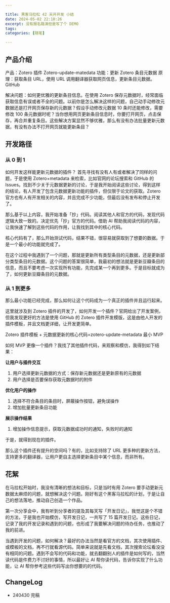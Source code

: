 ```yaml
---

title: 黑客马拉松 42 天开开发 小结
date: 2024-05-02 22:18:26
excerpt: 没有报名路演但是写了个 DEMO
tags: 
categories: [随笔]

---
```




## 产品介绍

产品：Zotero 插件 Zotero-update-matedata
功能：更新 Zotero 条目元数据
原理：获取条目 URL，使用 URL 调用翻译器获取网页信息，更新条目元数据。GitHub

解决问题：如何更优雅的更新条目信息。在使用 Zotero 保存元数据时，经常面临获取信息有误或者不全的问题。以前你是怎么解决这样的问题，自己动手动修改元数据还是打开网页保存新的元数据？假设手动修改元数据 10 条时还能修改，需要修改 100 条元数据时呢？当你想用网页更新条目信息时，你要打开网页，点击保存，再合并重复条目。这些解决方案显然不够优雅，那么有没有办法批量更新元数据，有没有办法不打开网页就能更新条目？

## 开发路径

### 从 0 到 1

如何开发这样能更新元数据的插件？
首先寻找有没有人有或者解决了同样的问题，于是使用 Zotero+metadata 来检索，比如官网的论坛搜索和 GitHub 的 Issues。找到不少关于元数据更新的讨论，于是我开始阅读这些讨论，得到这样的结论，有人开发了包含元数据更新功能的插件，但仅限于论文的获取。Zotero 官方也有人有开发相关的内容，并且完成不少功能，但最后没有发布和停止开发了。

那么基于以上内容，我开始准备「抄」代码。阅读其他人和官方的代码，发现代码逻辑大致一致的。决定优先「抄」官方的代码。借助 AI 帮助我阅读代码的内容，让我快速了解到这些代码的作用，让我找到其中的核心代码。

核心代码有了，那么开始测试代码，结果不错，很容易就获取到了想要的数据。于是一个最小的功能就完成了。

在这个过程中我遇到了一个问题，那就是更新所有类型条目的元数据，还是更新部分类型条目的元数据。这个问题的答案很简单，我最初的想法就是更新豆瓣条目的信息，而且不要考虑一次实现所有功能，先完成某一个再到更多。于是目标就成为了，如何更新豆瓣条目的元数据。

### 从 1 到更多

那么最小功能已经完成，那么如何让这个代码成为一个真正的插件并且运行起来。

这里就涉及到 Zotero 插件的开发了，如何开发一个插件？官网给出了开发案例，但我发现更好的方法是使用 GitHub 的 Zotero 插件开发模版，这是由他人开发的插件模板，并且文档更详细，让开发更简单。

Zotero 插件模板 + 元数据更新的核心代码=zotero-update-metadata 最小 MVP

如何 MVP 更像一个插件？我找了其他插件代码，来观察和模仿，我得到如下结果：

**让用户与插件交互**

1. 用户选择更新元数据的方式：保存新元数据还是更新原有的元数据
2. 用户选择是否要保存获取元数据时的附件

**优化用户的操作**

1. 选择不符合条目的条目时，屏蔽操作按钮，避免误操作
2. 增加批量更新条目功能

**展示操作结果**

1. 增加操作信息提示，获取元数据成功时的通知，失败时的通知

于是，就得到现在的插件。

那么这个插件还有提升的空间吗？有的，比如支持除了 URL 更多种的更新方法，支持更多的翻译器，让用户更自主选择更新条目中某个信息，而非所有。

## 花絮

在马拉松开始时，我没有清晰的想法和目标，只是当时有用 Zotero 要手动更新元数据太麻烦的问题，就想解决这个问题。刚好有这个黑客马拉松的计划，于是让自己的想法落地，推动自己创造一个作品。

第一次分享会中，我有听到分享者的提及其每天写「开发日记」，我觉这是个不错的方法，于是我也开始模仿，写开发日记，一共写了 15 篇开发日记。这些日记，记录了我的开发记录和遇到的问题，也形成了我要解决问题的待办任务，也推动了我的前进。

当遇到开发的问题，如何解决？最好的办法当然是看官方的文档，其次使用插件、或模板的文档，再不行就看源代码。简单来说就是先看文档，其次搜索论坛看没没有相同的问题。遇到不会写的代码和功能，就去翻翻别人的插件是如何写的，当然读代码是件费力不讨好的事情，所以最好让 AI 帮你读代码，告诉你实现了什么功能，让 AI 帮你参考这些代码写出你想要的的代码。

## ChangeLog

- 240430 完稿
